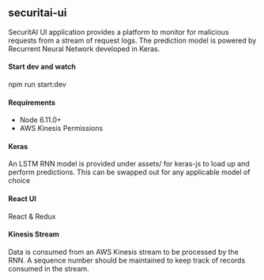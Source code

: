 ## securitai-ui

SecuritAI UI application provides a platform to monitor for malicious requests from a stream of request logs. The prediction model is powered by Recurrent Neural Network developed in Keras. 

#### Start dev and watch
npm run start:dev

#### Requirements
- Node 6.11.0+
- AWS Kinesis Permissions

#### Keras
An LSTM RNN model is provided under assets/ for keras-js to load up and perform predictions. This can be swapped out for any applicable model of choice

#### React UI
React & Redux

#### Kinesis Stream
Data is consumed from an AWS Kinesis stream to be processed by the RNN. A sequence number should be maintained to keep track of records consumed in the stream.

